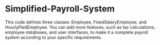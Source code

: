# Simplified-Payroll-System
This code defines three classes: Employee, FixedSalaryEmployee, and HourlyPaidEmployee. You can add more features, such as tax calculations, employee databases, and user interfaces, to make it a complete payroll system according to your specific requirements.
